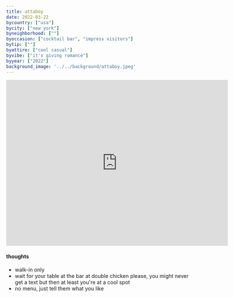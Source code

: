 ```yaml
---
title: attaboy
date: 2022-03-22
bycountry: ["usa"]
bycity: ["new york"]
byneighborhood: [""]
byoccasion: ["cocktail bar", "impress visitors"]
bytip: [""]
byattire: ["cool casual"]
byvibe: ["it's giving romance"]
byyear: ["2022"]
background_image: '../../background/attaboy.jpeg'
---
```


<iframe src="https://www.google.com/maps/embed?pb=!1m18!1m12!1m3!1d3023.9606848335225!2d-73.9939549233454!3d40.71888197139268!2m3!1f0!2f0!3f0!3m2!1i1024!2i768!4f13.1!3m3!1m2!1s0x89c25987040cb40d%3A0x20e5151ff00b2e55!2sAttaboy!5e0!3m2!1sen!2sus!4v1705531044284!5m2!1sen!2sus" width="600" height="450" style="border:0;" allowfullscreen="" loading="lazy" referrerpolicy="no-referrer-when-downgrade"></iframe>

#### thoughts
* walk-in only
* wait for your table at the bar at double chicken please, you might never get a text but then at least you're at a cool spot
* no menu, just tell them what you like